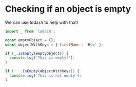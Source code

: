 # Checking if an object is empty

We can use lodash to help with that!

```javascript
import _ from 'lodash';

const emptyObject = {};
const objectWithKeys = { firstName : 'Bob' };

if (_.isEmpty(emptyObject)) {
  console.log('This is empty!');
}

if (! _.isEmpty(objectWithKeys)) {
  console.log('This is not empty');
}
```